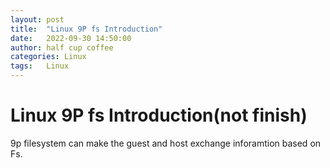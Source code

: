 ```yaml
---
layout: post
title:  "Linux 9P fs Introduction"
date:   2022-09-30 14:50:00
author: half cup coffee
categories: Linux
tags:	Linux
---
```


# Linux 9P fs Introduction(not finish)
9p filesystem can make the guest and host exchange inforamtion based on Fs.


